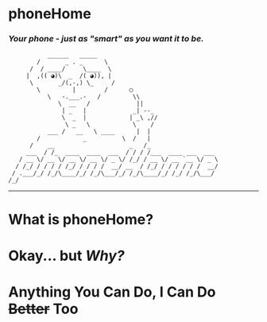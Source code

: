 # phoneHome

*<h3>Your phone - just as "smart" as you want it to be.</h3>*
```
           ______   _____
        /       _ . _      \
      /  / ____/     \____  \ 
     |  ,(( ◕)\  _  /( ◕)), |
      \       _/(,-,) \_     /
        \         |        /      ◯
           \   -.___.-   /         \\
              \  __   /             ||
               | _   |             _| --_
               \  _  |            | _\ ,//
                \ _   \            \    /
           ___ /   __   \ ____      |  |
        /            _          \  /   |
      /    __                     _   /_
     ___  / /_  ____  ____  ___  / / / /___  ____ ___  ___
   / __ \/ __ \/ __ \/ __ \/ _ \/ /_/ / __ \/ __ `__ \/ _ \
  / /_/ / / / / /_/ / / / /  __/ __  / /_/ / / / / / /  __/
 / .___/_/ /_/\____/_/ /_/\___/_/ /_/\____/_/ /_/ /_/\___/
/_/

```
<hr>

# What is phoneHome?

# Okay... but _Why?_

# Anything You Can Do, I Can Do ~~Better~~ Too
